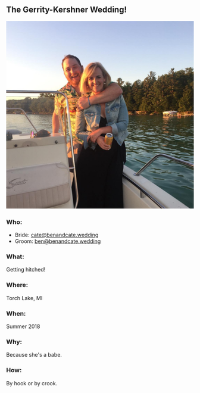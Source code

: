 ## The Gerrity-Kershner Wedding!

![The happy couple!](https://raw.githubusercontent.com/benkershner/benkershner.github.io/master/cover.jpg)

### Who:

 - Bride: <cate@benandcate.wedding>
 - Groom: <ben@benandcate.wedding>

### What:

Getting hitched!

### Where:

Torch Lake, MI

### When:

Summer 2018

### Why:

Because she's a babe.

### How:

By hook or by crook.
